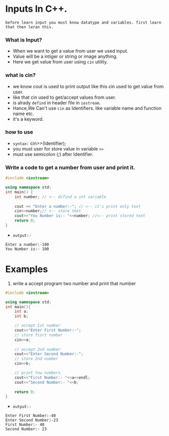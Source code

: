 # Inputs In C++.
`before learn input you must know datatype and variables. first learn that then leran this.`
### What is Input?
* When we want to get a value from user we used input.
* Value will be a intiger or string or image anything.
* Here we get value from user using `cin` utility.

### what is cin?
* we know cout is used to print output like this cin used to get value from user.
* like that cin used to get/accept values from user.
* is alrady `defind` in header file in `iostream`.
* Hance,We Can't use `cin` as Identifiers. like variable name and function name etc.
* it's a keyword.
### how to use
* `syntax:` cin>>(Identifier);
* you must user for store value in variable `>>`
* must use semicolon (;) after Identifier.
### Write a code to get a number from user and print it.

```cpp
#include <iostream>

using namespace std;
int main() {
    int number; // <-- difind a int variable
    
    cout << "Enter a number:-"; // <-- it's print only text
    cin>>number;// <-- store text
    cout<<"You Number is:- "<<number; //<-- print stored text
    return 0;
}
```
* `output:-`
```shell
Enter a number:-100
You Number is:- 100
````

# Examples
1. write a accept program two number and print that number

``` cpp
#include <iostream>

using namespace std;
int main(){
    int a;
    int b;

    // accept 1st number 
    cout<<"Enter First Number:-";
    // store fisrt number 
    cin>>a;
    
    // accept 2nd number
    cout<<"Enter Second Number:-";
    // store 2nd number
    cin>>b;

    // print tow numbers
    cout<<"First Number:- "<<a<<endl;
    cout<<"Second Number:- "<<b;
    
    return 0;
}
```
* `output:-`
```shell
Enter First Number:-40
Enter Second Number:-23
First Number:- 40
Second Number:- 23
````